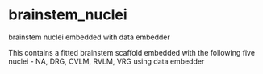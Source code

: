 # brainstem_nuclei
brainstem nuclei embedded with data embedder

This contains a fitted brainstem scaffold embedded with the following five nuclei - NA, DRG, CVLM, RVLM, VRG using data embedder 
